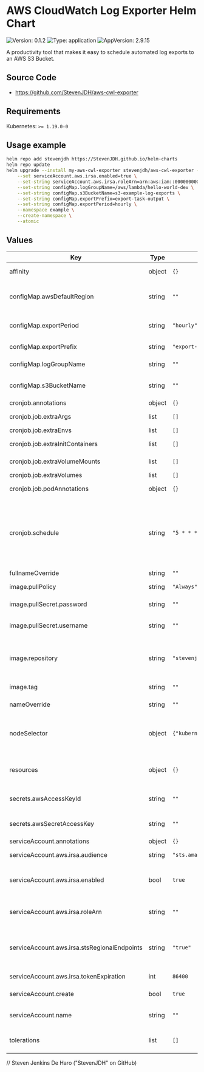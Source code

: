 # AWS CloudWatch Log Exporter Helm Chart

![Version: 0.1.2](https://img.shields.io/badge/Version-0.1.2-informational?style=flat-square) ![Type: application](https://img.shields.io/badge/Type-application-informational?style=flat-square) ![AppVersion: 2.9.15](https://img.shields.io/badge/AppVersion-2.9.15-informational?style=flat-square) 

A productivity tool that makes it easy to schedule automated log exports to an AWS S3 Bucket.

## Source Code

* <https://github.com/StevenJDH/aws-cwl-exporter>

## Requirements

Kubernetes: `>= 1.19.0-0`

## Usage example

```bash
helm repo add stevenjdh https://StevenJDH.github.io/helm-charts
helm repo update
helm upgrade --install my-aws-cwl-exporter stevenjdh/aws-cwl-exporter --version 0.1.2 \
    --set serviceAccount.aws.irsa.enabled=true \
    --set-string serviceAccount.aws.irsa.roleArn=arn:aws:iam::000000000000:role/example-irsa-role \
    --set-string configMap.logGroupName=/aws/lambda/hello-world-dev \
    --set-string configMap.s3BucketName=s3-example-log-exports \
    --set-string configMap.exportPrefix=export-task-output \
    --set-string configMap.exportPeriod=hourly \
    --namespace example \
    --create-namespace \
    --atomic
```

## Values

| Key | Type | Default | Description |
|-----|------|---------|-------------|
| affinity | object | `{}` | affinity for pod scheduling. Reference [Assign Pods to Nodes using Node Affinity](https://kubernetes.io/docs/tasks/configure-pod-container/assign-pods-nodes-using-node-affinity). |
| configMap.awsDefaultRegion | string | `""` | Optional. The AWS Region to use for requests. Must match log group and S3 bucket region. Not required when using [IRSA](https://github.com/StevenJDH/Terraform-Modules/tree/main/aws/irsa). |
| configMap.exportPeriod | string | `"hourly"` | Optional. The `hourly` or `daily` period used for collecting logs. Not required unless set to `daily`. |
| configMap.exportPrefix | string | `"export-task-output"` | Required. The prefix used as the start of the key for every object exported. |
| configMap.logGroupName | string | `""` | Required. The name of the log group source for exporting logs from. |
| configMap.s3BucketName | string | `""` | Required. The name of S3 bucket storing the exported log data. The bucket must be in the same AWS region. |
| cronjob.annotations | object | `{}` | annotations to be added to the CronJob. |
| cronjob.job.extraArgs | list | `[]` | Additional command line arguments to pass to the container. |
| cronjob.job.extraEnvs | list | `[]` | Additional environment variables to set. |
| cronjob.job.extraInitContainers | list | `[]` | Containers, which are run before the app containers are started. |
| cronjob.job.extraVolumeMounts | list | `[]` | Additional volumeMounts for the main container. |
| cronjob.job.extraVolumes | list | `[]` | Additional volumes for the pod. |
| cronjob.job.podAnnotations | object | `{}` | podAnnotations are the annotations to be added to the job pods. |
| cronjob.schedule | string | `"5 * * * *"` | The Cron schedule to trigger a CreateExportTask for the previous hour or day based on `configMap.exportPeriod`. Default is every hour at minute 5. Note: There is a limit of "one active (running or pending) export task at a time, per account. This quota can't be changed." See [CloudWatch Logs quotas](https://docs.aws.amazon.com/AmazonCloudWatch/latest/logs/cloudwatch_limits_cwl.html) for more information. |
| fullnameOverride | string | `""` | Override for generated resource names. |
| image.pullPolicy | string | `"Always"` | pullPolicy is the strategy for pulling images from a registry. |
| image.pullSecret.password | string | `""` | password is a PAT with at least read:packages permissions. |
| image.pullSecret.username | string | `""` | username is the GitHub username associated with the PAT below, like StevenJDH. |
| image.repository | string | `"stevenjdh/aws-cwl-exporter"` | repository can alternatively use "ghcr.io/stevenjdh/aws-cwl-exporter", which requires a pull secret, or "public.ecr.aws/stevenjdh/aws-cwl-exporter". |
| image.tag | string | `""` | Overrides the image tag whose default is the chart appVersion. |
| nameOverride | string | `""` | Override for chart name in helm common labels. |
| nodeSelector | object | `{"kubernetes.io/os":"linux"}` | nodeSelector is the simplest way to constrain Pods to nodes with specific labels. Use affinity for more advance options. Reference [Assigning Pods to Nodes](https://kubernetes.io/docs/user-guide/node-selection). |
| resources | object | `{}` | Optionally request and limit how much CPU and memory (RAM) the container needs. Reference [Resource Management for Pods and Containers](https://kubernetes.io/docs/concepts/configuration/manage-resources-containers). |
| secrets.awsAccessKeyId | string | `""` | Optional. The AWS access key associated with an IAM user or role. Not required when using [IRSA](https://github.com/StevenJDH/Terraform-Modules/tree/main/aws/irsa). |
| secrets.awsSecretAccessKey | string | `""` | Optional. The AWS secret key associated with the access key. Not required when using [IRSA](https://github.com/StevenJDH/Terraform-Modules/tree/main/aws/irsa). |
| serviceAccount.annotations | object | `{}` | annotations to add to the service account. |
| serviceAccount.aws.irsa.audience | string | `"sts.amazonaws.com"` | audience sets the intended recipient of the token. |
| serviceAccount.aws.irsa.enabled | bool | `true` | Specifies whether or not to enable support for AWS IAM Roles for Service Accounts (IRSA). Static credentials will be required if this is set to false. |
| serviceAccount.aws.irsa.roleArn | string | `""` | roleArn is the ARN of an IAM role with a web identity provider. For example, `arn:aws:iam::000000000000:role/example-irsa-role`. |
| serviceAccount.aws.irsa.stsRegionalEndpoints | string | `"true"` | stsRegionalEndpoints specifies whether or not to use an STS regional endpoint instead of a global one. It is recommended to use a regional endpoint in almost all cases. |
| serviceAccount.aws.irsa.tokenExpiration | int | `86400` | tokenExpiration is the token expiration duration in seconds. Default is 1 day. |
| serviceAccount.create | bool | `true` | Specifies whether a service account should be created. |
| serviceAccount.name | string | `""` | The name of the service account to use. If not set and create is true, a name is generated using the fullname template. |
| tolerations | list | `[]` | tolerations allow the scheduler to schedule pods onto nodes with matching taints. Reference [Taints and Tolerations](https://kubernetes.io/docs/concepts/scheduling-eviction/taint-and-toleration). |


// Steven Jenkins De Haro ("StevenJDH" on GitHub)
